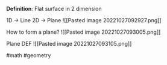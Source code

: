 **Definition**: Flat surface in 2 dimension

1D -> Line
2D -> Plane
![[Pasted image 20221027092927.png]]

How to form a plane?
![[Pasted image 20221027093005.png]]

Plane DEF ![[Pasted image 20221027093105.png]]

#math #geometry
